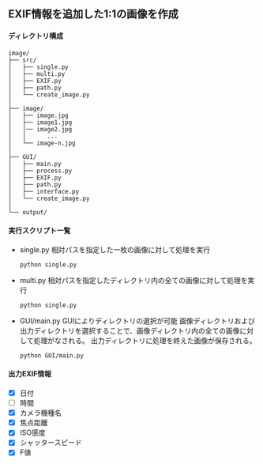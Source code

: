 ## EXIF情報を追加した1:1の画像を作成

#### ディレクトリ構成
```
image/
├── src/
│   ├── single.py
│   ├── multi.py
│   ├── EXIF.py
│   ├── path.py
│   └── create_image.py
│
├── image/
│   ├── image.jpg
│   ├── image1.jpg
│   │── image2.jpg
│   │      ...
│   └── image-n.jpg
│
├── GUI/
│   ├── main.py
│   ├── process.py
│   ├── EXIF.py
│   ├── path.py
│   ├── interface.py
│   └── create_image.py
│
└── output/
```

#### 実行スクリプト一覧
- single.py
    相対パスを指定した一枚の画像に対して処理を実行

    ```
    python single.py
    ```

- multi.py
    相対パスを指定したディレクトリ内の全ての画像に対して処理を実行
    ```terminal
    python single.py
    ```

- GUI/main.py
    GUIによりディレクトリの選択が可能
    画像ディレクトリおよび出力ディレクトリを選択することで、画像ディレクトリ内の全ての画像に対して処理がなされる。
    出力ディレクトリに処理を終えた画像が保存される。
    ```terminal
    python GUI/main.py
    ```



#### 出力EXIF情報
- [x] 日付
- [ ] 時間
- [x] カメラ機種名
- [x] 焦点距離
- [x] ISO感度
- [x] シャッタースピード
- [x] F値
